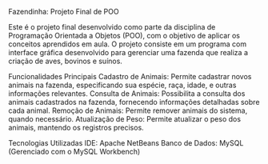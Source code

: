 Fazendinha: Projeto Final de POO

Este é o projeto final desenvolvido como parte da disciplina de Programação Orientada a Objetos (POO), com o objetivo de aplicar os conceitos aprendidos em aula. O projeto consiste em um programa com interface gráfica desenvolvido para gerenciar uma fazenda que realiza a criação de aves, bovinos e suínos.

Funcionalidades Principais
Cadastro de Animais: Permite cadastrar novos animais na fazenda, especificando sua espécie, raça, idade, e outras informações relevantes.
Consulta de Animais: Possibilita a consulta dos animais cadastrados na fazenda, fornecendo informações detalhadas sobre cada animal.
Remoção de Animais: Permite remover animais do sistema, quando necessário.
Atualização de Peso: Permite atualizar o peso dos animais, mantendo os registros precisos.

Tecnologias Utilizadas
IDE: Apache NetBeans
Banco de Dados: MySQL (Gerenciado com o MySQL Workbench)
